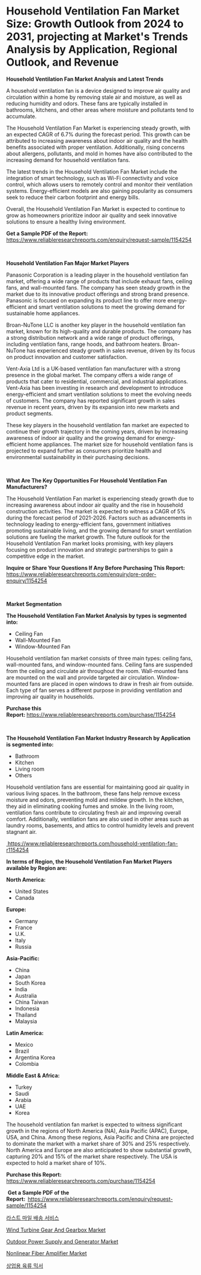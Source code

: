 <p><h1>Household Ventilation Fan Market Size: Growth Outlook from 2024 to 2031, projecting at Market's Trends Analysis by Application, Regional Outlook, and Revenue</h1></p><p><strong>Household Ventilation Fan Market Analysis and Latest Trends</strong></p>
<p><p>A household ventilation fan is a device designed to improve air quality and circulation within a home by removing stale air and moisture, as well as reducing humidity and odors. These fans are typically installed in bathrooms, kitchens, and other areas where moisture and pollutants tend to accumulate.</p><p>The Household Ventilation Fan Market is experiencing steady growth, with an expected CAGR of 6.7% during the forecast period. This growth can be attributed to increasing awareness about indoor air quality and the health benefits associated with proper ventilation. Additionally, rising concerns about allergens, pollutants, and mold in homes have also contributed to the increasing demand for household ventilation fans.</p><p>The latest trends in the Household Ventilation Fan Market include the integration of smart technology, such as Wi-Fi connectivity and voice control, which allows users to remotely control and monitor their ventilation systems. Energy-efficient models are also gaining popularity as consumers seek to reduce their carbon footprint and energy bills.</p><p>Overall, the Household Ventilation Fan Market is expected to continue to grow as homeowners prioritize indoor air quality and seek innovative solutions to ensure a healthy living environment.</p></p>
<p><strong>Get a Sample PDF of the Report:&nbsp;</strong> <a href="https://www.reliableresearchreports.com/enquiry/request-sample/1154254">https://www.reliableresearchreports.com/enquiry/request-sample/1154254</a></p>
<p>&nbsp;</p>
<p><strong>Household Ventilation Fan Major Market Players</strong></p>
<p><p>Panasonic Corporation is a leading player in the household ventilation fan market, offering a wide range of products that include exhaust fans, ceiling fans, and wall-mounted fans. The company has seen steady growth in the market due to its innovative product offerings and strong brand presence. Panasonic is focused on expanding its product line to offer more energy-efficient and smart ventilation solutions to meet the growing demand for sustainable home appliances.</p><p>Broan-NuTone LLC is another key player in the household ventilation fan market, known for its high-quality and durable products. The company has a strong distribution network and a wide range of product offerings, including ventilation fans, range hoods, and bathroom heaters. Broan-NuTone has experienced steady growth in sales revenue, driven by its focus on product innovation and customer satisfaction.</p><p>Vent-Axia Ltd is a UK-based ventilation fan manufacturer with a strong presence in the global market. The company offers a wide range of products that cater to residential, commercial, and industrial applications. Vent-Axia has been investing in research and development to introduce energy-efficient and smart ventilation solutions to meet the evolving needs of customers. The company has reported significant growth in sales revenue in recent years, driven by its expansion into new markets and product segments.</p><p>These key players in the household ventilation fan market are expected to continue their growth trajectory in the coming years, driven by increasing awareness of indoor air quality and the growing demand for energy-efficient home appliances. The market size for household ventilation fans is projected to expand further as consumers prioritize health and environmental sustainability in their purchasing decisions.</p></p>
<p>&nbsp;</p>
<p><strong>What Are The Key Opportunities For Household Ventilation Fan Manufacturers?</strong></p>
<p><p>The Household Ventilation Fan market is experiencing steady growth due to increasing awareness about indoor air quality and the rise in household construction activities. The market is expected to witness a CAGR of 5% during the forecast period of 2021-2026. Factors such as advancements in technology leading to energy-efficient fans, government initiatives promoting sustainable living, and the growing demand for smart ventilation solutions are fueling the market growth. The future outlook for the Household Ventilation Fan market looks promising, with key players focusing on product innovation and strategic partnerships to gain a competitive edge in the market.</p></p>
<p><strong>Inquire or Share Your Questions If Any Before Purchasing This Report:</strong> <a href="https://www.reliableresearchreports.com/enquiry/pre-order-enquiry/1154254">https://www.reliableresearchreports.com/enquiry/pre-order-enquiry/1154254</a></p>
<p>&nbsp;</p>
<p><strong>Market Segmentation</strong></p>
<p><strong>The Household Ventilation Fan Market Analysis by types is segmented into:</strong></p>
<p><ul><li>Ceiling Fan</li><li>Wall-Mounted Fan</li><li>Window-Mounted Fan</li></ul></p>
<p><p>Household ventilation fan market consists of three main types: ceiling fans, wall-mounted fans, and window-mounted fans. Ceiling fans are suspended from the ceiling and circulate air throughout the room. Wall-mounted fans are mounted on the wall and provide targeted air circulation. Window-mounted fans are placed in open windows to draw in fresh air from outside. Each type of fan serves a different purpose in providing ventilation and improving air quality in households.</p></p>
<p><strong>Purchase this Report:&nbsp;</strong><a href="https://www.reliableresearchreports.com/purchase/1154254">https://www.reliableresearchreports.com/purchase/1154254</a></p>
<p>&nbsp;</p>
<p><strong>The Household Ventilation Fan Market Industry Research by Application is segmented into:</strong></p>
<p><ul><li>Bathroom</li><li>Kitchen</li><li>Living room</li><li>Others</li></ul></p>
<p><p>Household ventilation fans are essential for maintaining good air quality in various living spaces. In the bathroom, these fans help remove excess moisture and odors, preventing mold and mildew growth. In the kitchen, they aid in eliminating cooking fumes and smoke. In the living room, ventilation fans contribute to circulating fresh air and improving overall comfort. Additionally, ventilation fans are also used in other areas such as laundry rooms, basements, and attics to control humidity levels and prevent stagnant air.</p></p>
<p><a href="https://www.reliableresearchreports.com/household-ventilation-fan-r1154254">&nbsp;https://www.reliableresearchreports.com/household-ventilation-fan-r1154254</a></p>
<p><strong>In terms of Region, the Household Ventilation Fan Market Players available by Region are:</strong></p>
<p>
    <p> <strong> North America: </strong>
        <ul>
            <li>United States</li>
            <li>Canada</li>
        </ul>
        </p> 
    <p> <strong> Europe: </strong>
        <ul>
            <li>Germany</li>
            <li>France</li>
            <li>U.K.</li>
            <li>Italy</li>
            <li>Russia</li>
        </ul>
        </p> 
    <p> <strong> Asia-Pacific: </strong>
        <ul>
            <li>China</li>
            <li>Japan</li>
            <li>South Korea</li>
            <li>India</li>
            <li>Australia</li>
            <li>China Taiwan</li>
            <li>Indonesia</li>
            <li>Thailand</li>
            <li>Malaysia</li>
        </ul>
        </p> 
    <p> <strong> Latin America: </strong>
        <ul>
            <li>Mexico</li>
            <li>Brazil</li>
            <li>Argentina Korea</li>
            <li>Colombia</li>
        </ul>
        </p> 
    <p> <strong> Middle East & Africa: </strong>
        <ul>
            <li>Turkey</li>
            <li>Saudi</li>
            <li>Arabia</li>
            <li>UAE</li>
            <li>Korea</li>
        </ul>
    </p>
    </p>
<p><p>The household ventilation fan market is expected to witness significant growth in the regions of North America (NA), Asia Pacific (APAC), Europe, USA, and China. Among these regions, Asia Pacific and China are projected to dominate the market with a market share of 30% and 25% respectively. North America and Europe are also anticipated to show substantial growth, capturing 20% and 15% of the market share respectively. The USA is expected to hold a market share of 10%.</p></p>
<p><strong>Purchase this Report: </strong><a href="https://www.reliableresearchreports.com/purchase/1154254">https://www.reliableresearchreports.com/purchase/1154254</a></p>
<p>&nbsp;<strong>Get a Sample PDF of the Report:&nbsp;&nbsp;</strong><a href="https://www.reliableresearchreports.com/enquiry/request-sample/1154254">https://www.reliableresearchreports.com/enquiry/request-sample/1154254</a></p>
<p><strong></strong></p>
<p><p><a href="https://github.com/bvubpqd5241630/Market-Research-Report-List-3/blob/main/573780072845.md">라스트 마일 배송 서비스</a></p><p><a href="https://github.com/lubmix/Market-Research-Report-List-4/blob/main/wind-turbine-gear-and-gearbox-market.md">Wind Turbine Gear And Gearbox Market</a></p><p><a href="https://github.com/joannagoyvaerts/Market-Research-Report-List-4/blob/main/outdoor-power-supply-and-generator-market.md">Outdoor Power Supply and Generator Market</a></p><p><a href="https://github.com/Hazelklievgspy6vdcsmu106w/Market-Research-Report-List-3/blob/main/nonlinear-fiber-amplifier-market.md">Nonlinear Fiber Amplifier Market</a></p><p><a href="https://github.com/khytkeqagplkzqvh/Market-Research-Report-List-3/blob/main/239554472846.md">상업용 육류 믹서</a></p></p>